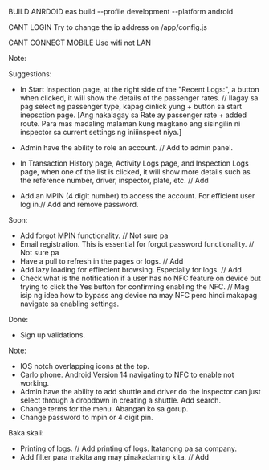 BUILD ANRDOID
eas build --profile development --platform android

CANT LOGIN
Try to change the ip address on /app/config.js

CANT CONNECT MOBILE
Use wifi not LAN

Note:

Suggestions:
- In Start Inspection page, at the right side of the "Recent Logs:", a button when clicked, it will show the details of the passenger rates. // Ilagay sa pag select ng passenger type, kapag cinlick yung + button sa start inepsction page.
[Ang nakalagay sa Rate ay passenger rate + added route. Para mas madaling malaman kung magkano ang sisingilin ni inspector sa current settings ng iniiinspect niya.]

- Admin have the ability to role an account. // Add to admin panel.
- In Transaction History page, Activity Logs page, and Inspection Logs page, when one of the list is clicked, it will show more details such as the reference number, driver, inspector, plate, etc. // Add 
- Add an MPIN (4 digit number) to access the account. For efficient user log in.// Add and remove password.

Soon:
- Add forgot MPIN functionality. // Not sure pa
- Email registration. This is essential for forgot password functionality. // Not sure pa
- Have a pull to refresh in the pages or logs. // Add
- Add lazy loading for effiecient browsing. Especially for logs. // Add
- Check what is the notification if a user has no NFC feature on device but trying to click the Yes button for confirming enabling the NFC. // Mag isip ng idea how to bypass ang device na may NFC pero hindi makapag navigate sa enabling settings.

Done:
- Sign up validations.

Note:
- IOS notch overlapping icons at the top.
- Carlo phone. Android Version 14 navigating to NFC to enable not working.
- Admin have the ability to add shuttle and driver do the inspector can just select through a dropdown in creating a shuttle. Add search.
- Change terms for the menu. Abangan ko sa gorup.
- Change password to mpin or 4 digit pin.

Baka skali:
- Printing of logs. // Add printing of logs. Itatanong pa sa company.
- Add filter para makita ang may pinakadaming kita. // Add